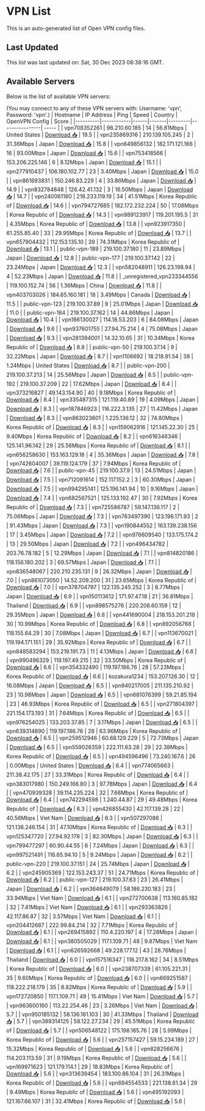 # VPN List

This is an auto-generated list of Open VPN config files.

## Last Updated

This list was last updated on: Sat, 30 Dec 2023 08:38:16 GMT.

## Available Servers

Below is the list of available VPN servers:

(You may connect to any of these VPN servers with: Username: 'vpn', Password: 'vpn'.)
| Hostname | IP Address | Ping | Speed | Country | OpenVPN Config | Score |
|----------|------------|------|-------|---------|----------------| ----- |
| vpn708352261 | 98.210.60.185 | 14 | 56.81Mbps | United States | [Download 📥](./configs/server_0_US.ovpn) | 19.5 |
| vpn235869316 | 210.139.105.245 | 2 | 31.36Mbps | Japan | [Download 📥](./configs/server_1_JP.ovpn) | 15.8 |
| vpn649856132 | 182.171.121.166 | 16 | 93.00Mbps | Japan | [Download 📥](./configs/server_2_JP.ovpn) | 15.6 |
| vpn753418566 | 153.206.225.146 | 6 | 8.12Mbps | Japan | [Download 📥](./configs/server_3_JP.ovpn) | 15.1 |
| vpn277910437 | 106.180.102.77 | 23 | 3.40Mbps | Japan | [Download 📥](./configs/server_4_JP.ovpn) | 15.0 |
| vpn861693831 | 150.246.83.229 | 4 | 33.86Mbps | Japan | [Download 📥](./configs/server_5_JP.ovpn) | 14.9 |
| vpn832784848 | 126.42.41.132 | 3 | 16.50Mbps | Japan | [Download 📥](./configs/server_6_JP.ovpn) | 14.7 |
| vpn240061180 | 218.233.119.19 | 34 | 41.51Mbps | Korea Republic of | [Download 📥](./configs/server_7_KR.ovpn) | 14.6 |
| vpn794727685 | 182.172.232.224 | 50 | 17.08Mbps | Korea Republic of | [Download 📥](./configs/server_8_KR.ovpn) | 14.3 |
| vpn989123917 | 119.201.195.5 | 31 | 4.35Mbps | Korea Republic of | [Download 📥](./configs/server_9_KR.ovpn) | 13.8 |
| vpn923917350 | 61.255.85.40 | 33 | 29.95Mbps | Korea Republic of | [Download 📥](./configs/server_10_KR.ovpn) | 13.7 |
| vpn657904432 | 112.153.135.10 | 39 | 74.31Mbps | Korea Republic of | [Download 📥](./configs/server_11_KR.ovpn) | 13.1 |
| public-vpn-189 | 219.100.37.180 | 11 | 23.89Mbps | Japan | [Download 📥](./configs/server_12_JP.ovpn) | 12.8 |
| public-vpn-177 | 219.100.37.142 | 22 | 23.24Mbps | Japan | [Download 📥](./configs/server_13_JP.ovpn) | 12.3 |
| vpn582048911 | 126.23.198.94 | 4 | 52.23Mbps | Japan | [Download 📥](./configs/server_14_JP.ovpn) | 11.8 |
| _unregistered_vpn233344556 | 119.100.152.74 | 56 | 1.36Mbps | China | [Download 📥](./configs/server_15_CN.ovpn) | 11.8 |
| vpn403703026 | 184.65.160.181 | 18 | 3.49Mbps | Canada | [Download 📥](./configs/server_16_CA.ovpn) | 11.5 |
| public-vpn-123 | 219.100.37.89 | 9 | 25.01Mbps | Japan | [Download 📥](./configs/server_17_JP.ovpn) | 11.0 |
| public-vpn-184 | 219.100.37.162 | 14 | 44.86Mbps | Japan | [Download 📥](./configs/server_18_JP.ovpn) | 10.4 |
| vpn186130027 | 114.18.53.203 | 6 | 84.08Mbps | Japan | [Download 📥](./configs/server_19_JP.ovpn) | 9.6 |
| vpn937601755 | 27.94.75.214 | 4 | 75.08Mbps | Japan | [Download 📥](./configs/server_20_JP.ovpn) | 9.3 |
| vpn281394001 | 14.32.10.65 | 31 | 10.34Mbps | Korea Republic of | [Download 📥](./configs/server_21_KR.ovpn) | 8.8 |
| public-vpn-50 | 219.100.37.14 | 9 | 32.22Mbps | Japan | [Download 📥](./configs/server_22_JP.ovpn) | 8.7 |
| vpn1106692 | 18.218.91.54 | 38 | 1.24Mbps | United States | [Download 📥](./configs/server_23_US.ovpn) | 8.7 |
| public-vpn-200 | 219.100.37.213 | 14 | 25.56Mbps | Japan | [Download 📥](./configs/server_24_JP.ovpn) | 8.5 |
| public-vpn-192 | 219.100.37.209 | 22 | 17.62Mbps | Japan | [Download 📥](./configs/server_25_JP.ovpn) | 8.4 |
| vpn373216827 | 49.143.154.90 | 40 | 9.18Mbps | Korea Republic of | [Download 📥](./configs/server_26_KR.ovpn) | 8.4 |
| vpn335487315 | 121.119.40.89 | 19 | 4.09Mbps | Japan | [Download 📥](./configs/server_27_JP.ovpn) | 8.3 |
| vpn187846923 | 116.222.3.135 | 27 | 11.42Mbps | Japan | [Download 📥](./configs/server_28_JP.ovpn) | 8.3 |
| vpn863023601 | 1.225.136.12 | 32 | 74.80Mbps | Korea Republic of | [Download 📥](./configs/server_29_KR.ovpn) | 8.3 |
| vpn159062916 | 121.145.22.30 | 25 | 9.40Mbps | Korea Republic of | [Download 📥](./configs/server_30_KR.ovpn) | 8.2 |
| vpn616346346 | 125.141.96.142 | 29 | 25.56Mbps | Korea Republic of | [Download 📥](./configs/server_31_KR.ovpn) | 8.1 |
| vpn656258630 | 153.163.129.18 | 4 | 35.36Mbps | Japan | [Download 📥](./configs/server_32_JP.ovpn) | 7.8 |
| vpn742604007 | 39.119.124.179 | 37 | 7.94Mbps | Korea Republic of | [Download 📥](./configs/server_33_KR.ovpn) | 7.6 |
| public-vpn-45 | 219.100.37.9 | 13 | 24.51Mbps | Japan | [Download 📥](./configs/server_34_JP.ovpn) | 7.5 |
| vpn712091614 | 152.117.152.2 | 3 | 60.30Mbps | Japan | [Download 📥](./configs/server_35_JP.ovpn) | 7.5 |
| vpn994295141 | 125.196.141.94 | 10 | 9.16Mbps | Japan | [Download 📥](./configs/server_36_JP.ovpn) | 7.4 |
| vpn682567521 | 125.133.192.47 | 30 | 7.92Mbps | Korea Republic of | [Download 📥](./configs/server_37_KR.ovpn) | 7.3 |
| vpn725586787 | 59.147.136.117 | 2 | 75.06Mbps | Japan | [Download 📥](./configs/server_38_JP.ovpn) | 7.3 |
| vpn763497390 | 123.198.171.93 | 2 | 91.43Mbps | Japan | [Download 📥](./configs/server_39_JP.ovpn) | 7.3 |
| vpn190844552 | 163.139.238.156 | 17 | 3.45Mbps | Japan | [Download 📥](./configs/server_40_JP.ovpn) | 7.2 |
| vpn976609540 | 133.175.174.2 | 13 | 29.50Mbps | Japan | [Download 📥](./configs/server_41_JP.ovpn) | 7.2 |
| vpn496434782 | 203.76.78.182 | 5 | 12.29Mbps | Japan | [Download 📥](./configs/server_42_JP.ovpn) | 7.1 |
| vpn814820186 | 118.156.180.202 | 3 | 69.57Mbps | Japan | [Download 📥](./configs/server_43_JP.ovpn) | 7.1 |
| vpn836548067 | 220.210.235.131 | 9 | 26.32Mbps | Japan | [Download 📥](./configs/server_44_JP.ovpn) | 7.0 |
| vpn861073050 | 14.52.209.200 | 31 | 23.65Mbps | Korea Republic of | [Download 📥](./configs/server_45_KR.ovpn) | 7.0 |
| vpn378704797 | 122.135.245.252 | 3 | 8.77Mbps | Japan | [Download 📥](./configs/server_46_JP.ovpn) | 6.9 |
| vpn150113612 | 171.97.47.18 | 21 | 36.81Mbps | Thailand | [Download 📥](./configs/server_47_TH.ovpn) | 6.9 |
| vpn898575276 | 220.208.60.159 | 12 | 29.35Mbps | Japan | [Download 📥](./configs/server_48_JP.ovpn) | 6.8 |
| vpn441690004 | 218.153.201.218 | 30 | 10.99Mbps | Korea Republic of | [Download 📥](./configs/server_49_KR.ovpn) | 6.8 |
| vpn892056768 | 118.155.64.29 | 30 | 7.08Mbps | Japan | [Download 📥](./configs/server_50_JP.ovpn) | 6.7 |
| vpn113670021 | 119.194.171.151 | 29 | 35.92Mbps | Korea Republic of | [Download 📥](./configs/server_51_KR.ovpn) | 6.7 |
| vpn848583294 | 153.219.191.73 | 11 | 4.13Mbps | Japan | [Download 📥](./configs/server_52_JP.ovpn) | 6.6 |
| vpn990496329 | 119.197.49.215 | 32 | 33.50Mbps | Korea Republic of | [Download 📥](./configs/server_53_KR.ovpn) | 6.6 |
| vpn354332490 | 119.197.186.76 | 28 | 57.23Mbps | Korea Republic of | [Download 📥](./configs/server_54_KR.ovpn) | 6.6 |
| kozakura1234 | 153.207.126.30 | 12 | 16.08Mbps | Japan | [Download 📥](./configs/server_55_JP.ovpn) | 6.5 |
| vpn940217005 | 211.135.210.92 | 23 | 10.98Mbps | Japan | [Download 📥](./configs/server_56_JP.ovpn) | 6.5 |
| vpn681076399 | 59.21.85.194 | 23 | 46.93Mbps | Korea Republic of | [Download 📥](./configs/server_57_KR.ovpn) | 6.5 |
| vpn271804397 | 221.154.173.193 | 31 | 7.64Mbps | Korea Republic of | [Download 📥](./configs/server_58_KR.ovpn) | 6.5 |
| vpn976254025 | 133.203.37.85 | 7 | 3.17Mbps | Japan | [Download 📥](./configs/server_59_JP.ovpn) | 6.5 |
| vpn639314890 | 119.197.186.76 | 28 | 63.96Mbps | Korea Republic of | [Download 📥](./configs/server_60_KR.ovpn) | 6.5 |
| vpn259512946 | 60.68.129.229 | 5 | 72.73Mbps | Japan | [Download 📥](./configs/server_61_JP.ovpn) | 6.5 |
| vpn559026359 | 222.111.63.28 | 29 | 22.38Mbps | Korea Republic of | [Download 📥](./configs/server_62_KR.ovpn) | 6.5 |
| vpn494596496 | 73.240.167.6 | 26 | 0.00Mbps | United States | [Download 📥](./configs/server_63_US.ovpn) | 6.4 |
| vpn774065663 | 211.38.42.175 | 27 | 33.31Mbps | Korea Republic of | [Download 📥](./configs/server_64_KR.ovpn) | 6.4 |
| vpn383017980 | 150.249.166.80 | 3 | 97.78Mbps | Japan | [Download 📥](./configs/server_65_JP.ovpn) | 6.4 |
| vpn470939328 | 39.114.235.224 | 32 | 7.66Mbps | Korea Republic of | [Download 📥](./configs/server_66_KR.ovpn) | 6.4 |
| vpn742294598 | 1.240.44.87 | 29 | 49.48Mbps | Korea Republic of | [Download 📥](./configs/server_67_KR.ovpn) | 6.3 |
| vpn426855430 | 42.117.139.28 | 22 | 40.56Mbps | Viet Nam | [Download 📥](./configs/server_68_VN.ovpn) | 6.3 |
| vpn507297086 | 121.136.246.154 | 31 | 47.10Mbps | Korea Republic of | [Download 📥](./configs/server_69_KR.ovpn) | 6.3 |
| vpn125347720 | 27.94.92.178 | 3 | 82.30Mbps | Japan | [Download 📥](./configs/server_70_JP.ovpn) | 6.3 |
| vpn799477297 | 60.90.44.55 | 6 | 7.24Mbps | Japan | [Download 📥](./configs/server_71_JP.ovpn) | 6.3 |
| vpn997521491 | 116.65.94.10 | 5 | 9.24Mbps | Japan | [Download 📥](./configs/server_72_JP.ovpn) | 6.2 |
| public-vpn-220 | 219.100.37.151 | 24 | 25.74Mbps | Japan | [Download 📥](./configs/server_73_JP.ovpn) | 6.2 |
| vpn245905369 | 122.153.243.37 | 51 | 24.71Mbps | Korea Republic of | [Download 📥](./configs/server_74_KR.ovpn) | 6.2 |
| public-vpn-127 | 219.100.37.63 | 23 | 26.41Mbps | Japan | [Download 📥](./configs/server_75_JP.ovpn) | 6.2 |
| vpn364649079 | 58.186.230.183 | 23 | 33.94Mbps | Viet Nam | [Download 📥](./configs/server_76_VN.ovpn) | 6.1 |
| vpn272700638 | 113.160.85.182 | 32 | 7.41Mbps | Viet Nam | [Download 📥](./configs/server_77_VN.ovpn) | 6.1 |
| vpn293363826 | 42.117.86.87 | 32 | 3.57Mbps | Viet Nam | [Download 📥](./configs/server_78_VN.ovpn) | 6.1 |
| vpn204412687 | 222.99.84.214 | 32 | 7.71Mbps | Korea Republic of | [Download 📥](./configs/server_79_KR.ovpn) | 6.1 |
| vpn269415892 | 110.4.220.197 | 4 | 17.28Mbps | Japan | [Download 📥](./configs/server_80_JP.ovpn) | 6.1 |
| vpn380505029 | 117.1.109.71 | 48 | 9.87Mbps | Viet Nam | [Download 📥](./configs/server_81_VN.ovpn) | 6.1 |
| vpn626592668 | 49.228.177.12 | 43 | 28.76Mbps | Thailand | [Download 📥](./configs/server_82_TH.ovpn) | 6.0 |
| vpn157516347 | 118.217.8.162 | 34 | 8.51Mbps | Korea Republic of | [Download 📥](./configs/server_83_KR.ovpn) | 6.0 |
| vpn238707339 | 61.105.221.31 | 35 | 9.60Mbps | Korea Republic of | [Download 📥](./configs/server_84_KR.ovpn) | 6.0 |
| vpn669251587 | 118.222.218.179 | 35 | 8.82Mbps | Korea Republic of | [Download 📥](./configs/server_85_KR.ovpn) | 5.9 |
| vpn172720850 | 117.1.109.71 | 49 | 15.41Mbps | Viet Nam | [Download 📥](./configs/server_86_VN.ovpn) | 5.7 |
| vpn963600160 | 113.22.254.46 | 23 | 3.26Mbps | Viet Nam | [Download 📥](./configs/server_87_VN.ovpn) | 5.7 |
| vpn950185132 | 58.136.161.103 | 30 | 41.33Mbps | Thailand | [Download 📥](./configs/server_88_TH.ovpn) | 5.7 |
| vpn389314125 | 58.122.27.234 | 29 | 45.51Mbps | Korea Republic of | [Download 📥](./configs/server_89_KR.ovpn) | 5.7 |
| vpn506548122 | 175.198.165.76 | 28 | 5.99Mbps | Korea Republic of | [Download 📥](./configs/server_90_KR.ovpn) | 5.6 |
| vpn257157427 | 59.15.234.189 | 27 | 15.32Mbps | Korea Republic of | [Download 📥](./configs/server_91_KR.ovpn) | 5.6 |
| vpn828256676 | 114.203.113.59 | 31 | 9.19Mbps | Korea Republic of | [Download 📥](./configs/server_92_KR.ovpn) | 5.6 |
| vpn169971623 | 121.179.114.1 | 29 | 18.83Mbps | Korea Republic of | [Download 📥](./configs/server_93_KR.ovpn) | 5.6 |
| vpn313639454 | 183.100.86.104 | 31 | 26.31Mbps | Korea Republic of | [Download 📥](./configs/server_94_KR.ovpn) | 5.6 |
| vpn694554533 | 221.138.61.34 | 29 | 9.49Mbps | Korea Republic of | [Download 📥](./configs/server_95_KR.ovpn) | 5.6 |
| vpn495192093 | 121.167.66.107 | 31 | 32.41Mbps | Korea Republic of | [Download 📥](./configs/server_96_KR.ovpn) | 5.6 |

